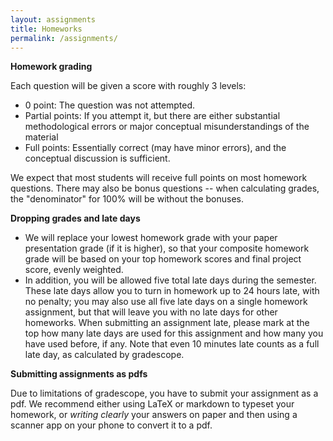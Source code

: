 ```yaml
---
layout: assignments
title: Homeworks
permalink: /assignments/
---
```


<b>Homework grading</b>

Each question will be given a score with roughly 3 levels:
 - 0 point: The question was not attempted.
 - Partial points: If you attempt it, but there are either substantial methodological errors or major conceptual misunderstandings of the material
 - Full points: Essentially correct (may have minor errors), and the conceptual discussion is sufficient.

We expect that most students will receive full points on most homework questions. There may also be bonus questions -- when calculating grades, the "denominator" for 100% will be without the bonuses. 

<b>Dropping grades and late days</b>

 - We will replace your lowest homework grade with your paper presentation grade (if it is higher), so that your composite homework grade will be based on your top homework scores and final project score, evenly weighted. 
 - In addition, you will be allowed five total late days during the semester.  These late days allow you to turn in homework up to 24 hours late, with no penalty; you may also use all five late days on a single homework assignment, but that will leave you with no late days for other homeworks. When submitting an assignment late, please mark at the top how many late days are used for this assignment and how many you have used before, if any. Note that even 10 minutes late counts as a full late day, as calculated by gradescope.

<b>Submitting assignments as pdfs</b>

Due to limitations of gradescope, you have to submit your assignment as a pdf. We recommend either using LaTeX or markdown to typeset your homework, or _writing clearly_ your answers on paper and then using a scanner app on your phone to convert it to a pdf.